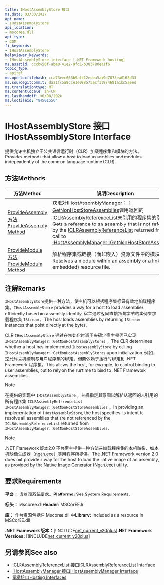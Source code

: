 ```yaml
---
title: IHostAssemblyStore 接口
ms.date: 03/30/2017
api_name:
- IHostAssemblyStore
api_location:
- mscoree.dll
api_type:
- COM
f1_keywords:
- IHostAssemblyStore
helpviewer_keywords:
- IHostAssemblyStore interface [.NET Framework hosting]
ms.assetid: cccb650f-abe0-41e2-9fd1-b383788eb1f6
topic_type:
- apiref
ms.openlocfilehash: cca73eec663b9afd12ecea5ab9d7073ea0168d33
ms.sourcegitcommit: da21fc5a8cce1e028575acf31974681a1bc5aeed
ms.translationtype: MT
ms.contentlocale: zh-CN
ms.lasthandoff: 06/08/2020
ms.locfileid: "84501550"
---
```

# <a name="ihostassemblystore-interface"></a><span data-ttu-id="0dda8-102">IHostAssemblyStore 接口</span><span class="sxs-lookup"><span data-stu-id="0dda8-102">IHostAssemblyStore Interface</span></span>
<span data-ttu-id="0dda8-103">提供允许主机独立于公共语言运行时（CLR）加载程序集和模块的方法。</span><span class="sxs-lookup"><span data-stu-id="0dda8-103">Provides methods that allow a host to load assemblies and modules independently of the common language runtime (CLR).</span></span>  
  
## <a name="methods"></a><span data-ttu-id="0dda8-104">方法</span><span class="sxs-lookup"><span data-stu-id="0dda8-104">Methods</span></span>  
  
|<span data-ttu-id="0dda8-105">方法</span><span class="sxs-lookup"><span data-stu-id="0dda8-105">Method</span></span>|<span data-ttu-id="0dda8-106">说明</span><span class="sxs-lookup"><span data-stu-id="0dda8-106">Description</span></span>|  
|------------|-----------------|  
|[<span data-ttu-id="0dda8-107">ProvideAssembly 方法</span><span class="sxs-lookup"><span data-stu-id="0dda8-107">ProvideAssembly Method</span></span>](ihostassemblystore-provideassembly-method.md)|<span data-ttu-id="0dda8-108">获取对[IHostAssemblyManager：： GetNonHostStoreAssemblies](ihostassemblymanager-getnonhoststoreassemblies-method.md)调用返回的[ICLRAssemblyReferenceList](iclrassemblyreferencelist-interface.md)未引用的程序集的引用。</span><span class="sxs-lookup"><span data-stu-id="0dda8-108">Gets a reference to an assembly that is not referenced by the [ICLRAssemblyReferenceList](iclrassemblyreferencelist-interface.md) returned from a call to [IHostAssemblyManager::GetNonHostStoreAssemblies](ihostassemblymanager-getnonhoststoreassemblies-method.md).</span></span>|  
|[<span data-ttu-id="0dda8-109">ProvideModule 方法</span><span class="sxs-lookup"><span data-stu-id="0dda8-109">ProvideModule Method</span></span>](ihostassemblystore-providemodule-method.md)|<span data-ttu-id="0dda8-110">解析程序集或链接（而非嵌入）资源文件中的模块。</span><span class="sxs-lookup"><span data-stu-id="0dda8-110">Resolves a module within an assembly or a linked (not embedded) resource file.</span></span>|  
  
## <a name="remarks"></a><span data-ttu-id="0dda8-111">注解</span><span class="sxs-lookup"><span data-stu-id="0dda8-111">Remarks</span></span>  
 <span data-ttu-id="0dda8-112">`IHostAssemblyStore`提供一种方法，使主机可以根据程序集标识有效地加载程序集。</span><span class="sxs-lookup"><span data-stu-id="0dda8-112">`IHostAssemblyStore` provides a way for a host to load assemblies efficiently based on assembly identity.</span></span> <span data-ttu-id="0dda8-113">宿主通过返回直接指向字节的实例来加载程序集 `IStream` 。</span><span class="sxs-lookup"><span data-stu-id="0dda8-113">The host loads assemblies by returning `IStream` instances that point directly at the bytes.</span></span>  
  
 <span data-ttu-id="0dda8-114">CLR `IHostAssemblyStore` 通过在初始化时调用来确定宿主是否已实现 `IHostAssemblyManager::GetNonHostAssemblyStores` 。</span><span class="sxs-lookup"><span data-stu-id="0dda8-114">The CLR determines whether a host has implemented `IHostAssemblyStore` by calling `IHostAssemblyManager::GetNonHostAssemblyStores` upon initialization.</span></span> <span data-ttu-id="0dda8-115">例如，这允许主机控制与用户程序集的绑定，但要依赖于运行时绑定到 .NET Framework 程序集。</span><span class="sxs-lookup"><span data-stu-id="0dda8-115">This allows the host, for example, to control binding to user assemblies, but to rely on the runtime to bind to .NET Framework assemblies.</span></span>  
  
> [!NOTE]
> <span data-ttu-id="0dda8-116">在提供的实现中 `IHostAssemblyStore` ，主机指定其意图以解析从返回的未引用的所有程序集 `ICLRAssemblyReferenceList` `IHostAssemblyManager::GetNonHostStoreAssemblies` 。</span><span class="sxs-lookup"><span data-stu-id="0dda8-116">In providing an implementation of `IHostAssemblyStore`, the host specifies its intent to resolve all assemblies that are not referenced by the `ICLRAssemblyReferenceList` returned from `IHostAssemblyManager::GetNonHostStoreAssemblies`.</span></span>  
  
> [!NOTE]
> <span data-ttu-id="0dda8-117">.NET Framework 版本2.0 不为宿主提供一种方法来加载程序集的本机映像，如[本机映像生成器（ngen.exe）](../../tools/ngen-exe-native-image-generator.md)实用程序所提供。</span><span class="sxs-lookup"><span data-stu-id="0dda8-117">The .NET Framework version 2.0 does not provide a way for the host to load the native image of an assembly, as provided by the [Native Image Generator (Ngen.exe)](../../tools/ngen-exe-native-image-generator.md) utility.</span></span>  
  
## <a name="requirements"></a><span data-ttu-id="0dda8-118">要求</span><span class="sxs-lookup"><span data-stu-id="0dda8-118">Requirements</span></span>  
 <span data-ttu-id="0dda8-119">**平台：** 请参阅[系统要求](../../get-started/system-requirements.md)。</span><span class="sxs-lookup"><span data-stu-id="0dda8-119">**Platforms:** See [System Requirements](../../get-started/system-requirements.md).</span></span>  
  
 <span data-ttu-id="0dda8-120">**标头：** Mscoree.dll</span><span class="sxs-lookup"><span data-stu-id="0dda8-120">**Header:** MSCorEE.h</span></span>  
  
 <span data-ttu-id="0dda8-121">**库：** 作为资源包括在 Mscoree.dll 中</span><span class="sxs-lookup"><span data-stu-id="0dda8-121">**Library:** Included as a resource in MSCorEE.dll</span></span>  
  
 <span data-ttu-id="0dda8-122">**.NET Framework 版本：**[!INCLUDE[net_current_v20plus](../../../../includes/net-current-v20plus-md.md)]</span><span class="sxs-lookup"><span data-stu-id="0dda8-122">**.NET Framework Versions:** [!INCLUDE[net_current_v20plus](../../../../includes/net-current-v20plus-md.md)]</span></span>  
  
## <a name="see-also"></a><span data-ttu-id="0dda8-123">另请参阅</span><span class="sxs-lookup"><span data-stu-id="0dda8-123">See also</span></span>

- [<span data-ttu-id="0dda8-124">ICLRAssemblyReferenceList 接口</span><span class="sxs-lookup"><span data-stu-id="0dda8-124">ICLRAssemblyReferenceList Interface</span></span>](iclrassemblyreferencelist-interface.md)
- [<span data-ttu-id="0dda8-125">IHostAssemblyManager 接口</span><span class="sxs-lookup"><span data-stu-id="0dda8-125">IHostAssemblyManager Interface</span></span>](ihostassemblymanager-interface.md)
- [<span data-ttu-id="0dda8-126">承载接口</span><span class="sxs-lookup"><span data-stu-id="0dda8-126">Hosting Interfaces</span></span>](hosting-interfaces.md)
